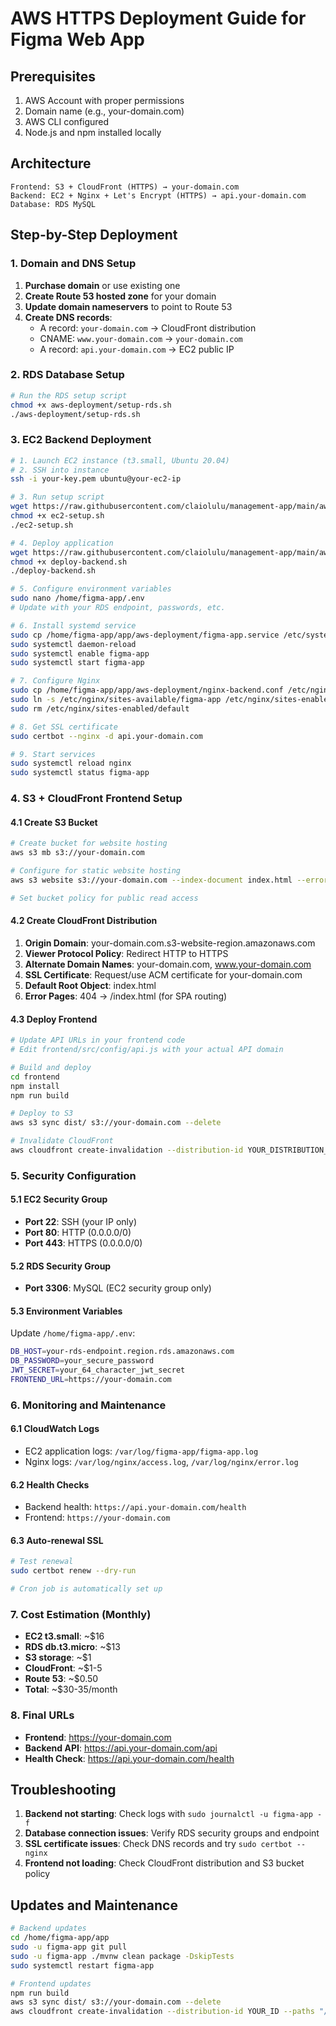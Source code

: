 # AWS HTTPS Deployment Guide for Figma Web App

## Prerequisites
1. AWS Account with proper permissions
2. Domain name (e.g., your-domain.com)
3. AWS CLI configured
4. Node.js and npm installed locally

## Architecture
```
Frontend: S3 + CloudFront (HTTPS) → your-domain.com
Backend: EC2 + Nginx + Let's Encrypt (HTTPS) → api.your-domain.com
Database: RDS MySQL
```

## Step-by-Step Deployment

### 1. Domain and DNS Setup
1. **Purchase domain** or use existing one
2. **Create Route 53 hosted zone** for your domain
3. **Update domain nameservers** to point to Route 53
4. **Create DNS records**:
   - A record: `your-domain.com` → CloudFront distribution
   - CNAME: `www.your-domain.com` → `your-domain.com`
   - A record: `api.your-domain.com` → EC2 public IP

### 2. RDS Database Setup
```bash
# Run the RDS setup script
chmod +x aws-deployment/setup-rds.sh
./aws-deployment/setup-rds.sh
```

### 3. EC2 Backend Deployment
```bash
# 1. Launch EC2 instance (t3.small, Ubuntu 20.04)
# 2. SSH into instance
ssh -i your-key.pem ubuntu@your-ec2-ip

# 3. Run setup script
wget https://raw.githubusercontent.com/claiolulu/management-app/main/aws-deployment/ec2-setup.sh
chmod +x ec2-setup.sh
./ec2-setup.sh

# 4. Deploy application
wget https://raw.githubusercontent.com/claiolulu/management-app/main/aws-deployment/deploy-backend.sh
chmod +x deploy-backend.sh
./deploy-backend.sh

# 5. Configure environment variables
sudo nano /home/figma-app/.env
# Update with your RDS endpoint, passwords, etc.

# 6. Install systemd service
sudo cp /home/figma-app/app/aws-deployment/figma-app.service /etc/systemd/system/
sudo systemctl daemon-reload
sudo systemctl enable figma-app
sudo systemctl start figma-app

# 7. Configure Nginx
sudo cp /home/figma-app/app/aws-deployment/nginx-backend.conf /etc/nginx/sites-available/figma-app
sudo ln -s /etc/nginx/sites-available/figma-app /etc/nginx/sites-enabled/
sudo rm /etc/nginx/sites-enabled/default

# 8. Get SSL certificate
sudo certbot --nginx -d api.your-domain.com

# 9. Start services
sudo systemctl reload nginx
sudo systemctl status figma-app
```

### 4. S3 + CloudFront Frontend Setup

#### 4.1 Create S3 Bucket
```bash
# Create bucket for website hosting
aws s3 mb s3://your-domain.com

# Configure for static website hosting
aws s3 website s3://your-domain.com --index-document index.html --error-document index.html

# Set bucket policy for public read access
```

#### 4.2 Create CloudFront Distribution
1. **Origin Domain**: your-domain.com.s3-website-region.amazonaws.com
2. **Viewer Protocol Policy**: Redirect HTTP to HTTPS
3. **Alternate Domain Names**: your-domain.com, www.your-domain.com
4. **SSL Certificate**: Request/use ACM certificate for your-domain.com
5. **Default Root Object**: index.html
6. **Error Pages**: 404 → /index.html (for SPA routing)

#### 4.3 Deploy Frontend
```bash
# Update API URLs in your frontend code
# Edit frontend/src/config/api.js with your actual API domain

# Build and deploy
cd frontend
npm install
npm run build

# Deploy to S3
aws s3 sync dist/ s3://your-domain.com --delete

# Invalidate CloudFront
aws cloudfront create-invalidation --distribution-id YOUR_DISTRIBUTION_ID --paths "/*"
```

### 5. Security Configuration

#### 5.1 EC2 Security Group
- **Port 22**: SSH (your IP only)
- **Port 80**: HTTP (0.0.0.0/0)
- **Port 443**: HTTPS (0.0.0.0/0)

#### 5.2 RDS Security Group
- **Port 3306**: MySQL (EC2 security group only)

#### 5.3 Environment Variables
Update `/home/figma-app/.env`:
```bash
DB_HOST=your-rds-endpoint.region.rds.amazonaws.com
DB_PASSWORD=your_secure_password
JWT_SECRET=your_64_character_jwt_secret
FRONTEND_URL=https://your-domain.com
```

### 6. Monitoring and Maintenance

#### 6.1 CloudWatch Logs
- EC2 application logs: `/var/log/figma-app/figma-app.log`
- Nginx logs: `/var/log/nginx/access.log`, `/var/log/nginx/error.log`

#### 6.2 Health Checks
- Backend health: `https://api.your-domain.com/health`
- Frontend: `https://your-domain.com`

#### 6.3 Auto-renewal SSL
```bash
# Test renewal
sudo certbot renew --dry-run

# Cron job is automatically set up
```

### 7. Cost Estimation (Monthly)
- **EC2 t3.small**: ~$16
- **RDS db.t3.micro**: ~$13  
- **S3 storage**: ~$1
- **CloudFront**: ~$1-5
- **Route 53**: ~$0.50
- **Total**: ~$30-35/month

### 8. Final URLs
- **Frontend**: https://your-domain.com
- **Backend API**: https://api.your-domain.com/api
- **Health Check**: https://api.your-domain.com/health

## Troubleshooting
1. **Backend not starting**: Check logs with `sudo journalctl -u figma-app -f`
2. **Database connection issues**: Verify RDS security groups and endpoint
3. **SSL certificate issues**: Check DNS records and try `sudo certbot --nginx`
4. **Frontend not loading**: Check CloudFront distribution and S3 bucket policy

## Updates and Maintenance
```bash
# Backend updates
cd /home/figma-app/app
sudo -u figma-app git pull
sudo -u figma-app ./mvnw clean package -DskipTests
sudo systemctl restart figma-app

# Frontend updates
npm run build
aws s3 sync dist/ s3://your-domain.com --delete
aws cloudfront create-invalidation --distribution-id YOUR_ID --paths "/*"
```
